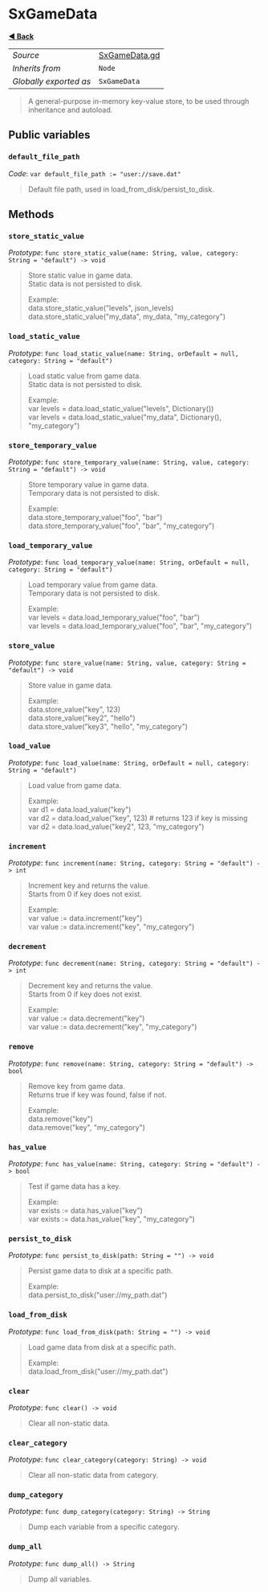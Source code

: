 # SxGameData

**[◀️ Back](../readme.md)**

|    |     |
|----|-----|
|*Source*|[SxGameData.gd](../../../../nodes/utils/SxGameData/SxGameData.gd)|
|*Inherits from*|`Node`|
|*Globally exported as*|`SxGameData`|

> A general-purpose in-memory key-value store, to be used through inheritance and autoload.  
## Public variables

### `default_file_path`

*Code*: `var default_file_path := "user://save.dat"`

> Default file path, used in load_from_disk/persist_to_disk.  
## Methods

### `store_static_value`

*Prototype*: `func store_static_value(name: String, value, category: String = "default") -> void`

> Store static value in game data.  
> Static data is not persisted to disk.  
>   
> Example:  
>   data.store_static_value("levels", json_levels)  
>   data.store_static_value("my_data", my_data, "my_category")  
### `load_static_value`

*Prototype*: `func load_static_value(name: String, orDefault = null, category: String = "default")`

> Load static value from game data.  
> Static data is not persisted to disk.  
>   
> Example:  
>   var levels = data.load_static_value("levels", Dictionary())  
>   var levels = data.load_static_value("my_data", Dictionary(), "my_category")  
### `store_temporary_value`

*Prototype*: `func store_temporary_value(name: String, value, category: String = "default") -> void`

> Store temporary value in game data.  
> Temporary data is not persisted to disk.  
>   
> Example:  
>   data.store_temporary_value("foo", "bar")  
>   data.store_temporary_value("foo", "bar", "my_category")  
### `load_temporary_value`

*Prototype*: `func load_temporary_value(name: String, orDefault = null, category: String = "default")`

> Load temporary value from game data.  
> Temporary data is not persisted to disk.  
>   
> Example:  
>   var levels = data.load_temporary_value("foo", "bar")  
>   var levels = data.load_temporary_value("foo", "bar", "my_category")  
### `store_value`

*Prototype*: `func store_value(name: String, value, category: String = "default") -> void`

> Store value in game data.  
>   
> Example:  
>   data.store_value("key", 123)  
>   data.store_value("key2", "hello")  
>   data.store_value("key3", "hello", "my_category")  
### `load_value`

*Prototype*: `func load_value(name: String, orDefault = null, category: String = "default")`

> Load value from game data.  
>   
> Example:  
>   var d1 = data.load_value("key")  
>   var d2 = data.load_value("key", 123)  # returns 123 if key is missing  
>   var d2 = data.load_value("key2", 123, "my_category")  
### `increment`

*Prototype*: `func increment(name: String, category: String = "default") -> int`

> Increment key and returns the value.  
> Starts from 0 if key does not exist.  
>   
> Example:  
>   var value := data.increment("key")  
>   var value := data.increment("key", "my_category")  
### `decrement`

*Prototype*: `func decrement(name: String, category: String = "default") -> int`

> Decrement key and returns the value.  
> Starts from 0 if key does not exist.  
>   
> Example:  
>   var value := data.decrement("key")  
>   var value := data.decrement("key", "my_category")  
### `remove`

*Prototype*: `func remove(name: String, category: String = "default") -> bool`

> Remove key from game data.  
> Returns true if key was found, false if not.  
>   
> Example:  
>   data.remove("key")  
>   data.remove("key", "my_category")  
### `has_value`

*Prototype*: `func has_value(name: String, category: String = "default") -> bool`

> Test if game data has a key.  
>   
> Example:  
>   var exists := data.has_value("key")  
>   var exists := data.has_value("key", "my_category")  
### `persist_to_disk`

*Prototype*: `func persist_to_disk(path: String = "") -> void`

> Persist game data to disk at a specific path.  
>   
> Example:  
>   data.persist_to_disk("user://my_path.dat")  
### `load_from_disk`

*Prototype*: `func load_from_disk(path: String = "") -> void`

> Load game data from disk at a specific path.  
>   
> Example:  
>   data.load_from_disk("user://my_path.dat")  
### `clear`

*Prototype*: `func clear() -> void`

> Clear all non-static data.  
### `clear_category`

*Prototype*: `func clear_category(category: String) -> void`

> Clear all non-static data from category.  
### `dump_category`

*Prototype*: `func dump_category(category: String) -> String`

> Dump each variable from a specific category.  
### `dump_all`

*Prototype*: `func dump_all() -> String`

> Dump all variables.  
